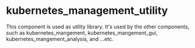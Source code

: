 # kubernetes_management_utility
This component is used as utility library. It's used by the other components, such as kubernetes_mangement, kubernetes_mangement_gui, kubernetes_mangement_analysis, and ...etc.
